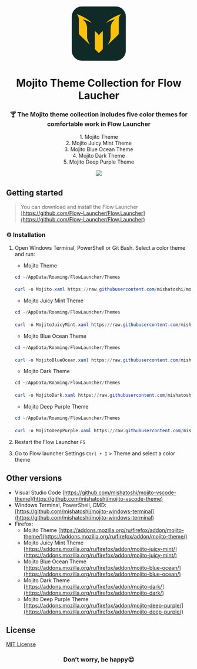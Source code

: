 <p align="center">
  <img src="./mojito-logo-512.png"  width="150px" height="150px">
</p>

<h1 align="center">Mojito Theme Collection for Flow Laucher</h1>

<h3 align="center">🍸 The Mojito theme collection includes five color themes for comfortable work in Flow Launcher</h3>

<div align="center">
  <div>1. Mojito Theme</div>
  <div>2. Mojito Juicy Mint Theme</div>
  <div>3. Mojito Blue Ocean Theme</div>
  <div>4. Mojito Dark Theme</div>
  <div>5. Mojito Deep Purple Theme</div>
</div>

<p align="center">
  <img src="https://github.com/mishatoshi/mojito-flowlauncher-theme/assets/110047849/73addcbc-2d38-4fc6-9a83-45548a8bd804">
</p>

## Getting started

> You can download and install the Flow Launcher [https://github.com/Flow-Launcher/Flow.Launcher](https://github.com/Flow-Launcher/Flow.Launcher)

### ⚙️ Installation

1. Open Windows Terminal, PowerShell or Git Bash. Select a color theme and run:

    * Mojito Theme

    ```PowerShell
    cd ~/AppData/Roaming/FlowLauncher/Themes

    curl -o Mojito.xaml https://raw.githubusercontent.com/mishatoshi/mojito-flowlauncher-theme/main/themes/Mojito.xaml
    ```

    * Mojito Juicy Mint Theme

    ```PowerShell
    cd ~/AppData/Roaming/FlowLauncher/Themes

    curl -o MojitoJuicyMint.xaml https://raw.githubusercontent.com/mishatoshi/mojito-flowlauncher-theme/main/themes/MojitoJuicyMint.xaml
    ```

    * Mojito Blue Ocean Theme

    ```PowerShell
    cd ~/AppData/Roaming/FlowLauncher/Themes

    curl -o MojitoBlueOcean.xaml https://raw.githubusercontent.com/mishatoshi/mojito-flowlauncher-theme/main/themes/MojitoBlueOcean.xaml
    ```

    * Mojito Dark Theme

    ```PowerShell
    cd ~/AppData/Roaming/FlowLauncher/Themes

    curl -o MojitoDark.xaml https://raw.githubusercontent.com/mishatoshi/mojito-flowlauncher-theme/main/themes/MojitoDark.xaml
    ```

    * Mojito Deep Purple Theme

    ```PowerShell
    cd ~/AppData/Roaming/FlowLauncher/Themes

    curl -o MojitoDeepPurple.xaml https://raw.githubusercontent.com/mishatoshi/mojito-flowlauncher-theme/main/themes/MojitoDeepPurple.xaml
    ```

1. Restart the Flow Launcher `F5`
1. Go to Flow launcher Settings `Ctrl + I` > Theme and select a color theme

## Other versions

* Visual Studio Code [https://github.com/mishatoshi/mojito-vscode-theme](https://github.com/mishatoshi/mojito-vscode-theme)
* Windows Terminal, PowerShell, CMD: [https://github.com/mishatoshi/mojito-windows-terminal](https://github.com/mishatoshi/mojito-windows-terminal)
* Firefox:
  * Mojito Theme [https://addons.mozilla.org/ru/firefox/addon/mojito-theme/](https://addons.mozilla.org/ru/firefox/addon/mojito-theme/)
  * Mojito Juicy Mint Theme [https://addons.mozilla.org/ru/firefox/addon/mojito-juicy-mint/](https://addons.mozilla.org/ru/firefox/addon/mojito-juicy-mint/)
  * Mojito Blue Ocean Theme [https://addons.mozilla.org/ru/firefox/addon/mojito-blue-ocean/](https://addons.mozilla.org/ru/firefox/addon/mojito-blue-ocean/)
  * Mojito Dark Theme [https://addons.mozilla.org/ru/firefox/addon/mojito-dark/](https://addons.mozilla.org/ru/firefox/addon/mojito-dark/)
  * Mojito Deep Purple Theme [https://addons.mozilla.org/ru/firefox/addon/mojito-deep-purple/](https://addons.mozilla.org/ru/firefox/addon/mojito-deep-purple/)

## License

[MIT License](./LICENSE)

<h3 align="center">Don’t worry, be happy😍</h3>
